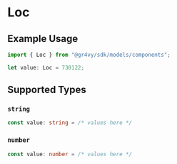# Loc

## Example Usage

```typescript
import { Loc } from "@gr4vy/sdk/models/components";

let value: Loc = 730122;
```

## Supported Types

### `string`

```typescript
const value: string = /* values here */
```

### `number`

```typescript
const value: number = /* values here */
```

